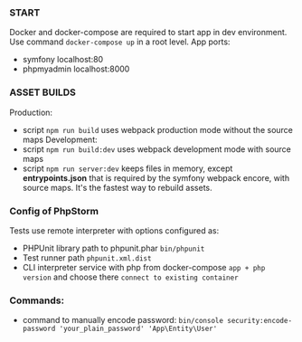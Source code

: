 ### START
Docker and docker-compose are required to start app in dev environment.
Use command `docker-compose up` in a root level.
App ports:
 - symfony localhost:80
 - phpmyadmin localhost:8000   

### ASSET BUILDS
Production:
 - script `npm run build` uses webpack production mode without the source maps
Development:
 - script `npm run build:dev` uses webpack development mode with source maps 
 - script `npm run server:dev` keeps files in memory, except **entrypoints.json** that is required by the symfony webpack encore,
   with source maps. It's the fastest way to rebuild assets.  

### Config of PhpStorm
Tests use remote interpreter with options configured as:
 - PHPUnit library path to phpunit.phar `bin/phpunit`
 - Test runner path `phpunit.xml.dist`
 - CLI interpreter service with php from docker-compose `app + php version` and choose there `connect to existing container`

### Commands:
 - command to manually encode password: `bin/console security:encode-password 'your_plain_password' 'App\Entity\User'`
